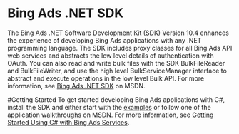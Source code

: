 
# Bing Ads .NET SDK

The Bing Ads .NET Software Development Kit (SDK) Version 10.4 enhances the experience of developing Bing Ads applications with any .NET programming language. The SDK includes proxy classes for all Bing Ads API web services and abstracts the low level details of authentication with OAuth. You can also read and write bulk files with the SDK BulkFileReader and BulkFileWriter, and use the high level BulkServiceManager interface to abstract and execute operations in the low level Bulk API. For more information, see [Bing Ads .NET SDK](https://msdn.microsoft.com/en-US/library/bing-ads-net-sdk.aspx) on MSDN.

#Getting Started
To get started developing Bing Ads applications with C#, install the SDK and either start with the [examples](https://github.com/bing-ads-sdk/BingAds-dotNet-SDK/tree/master/examples) or follow one of the application walkthroughs on MSDN. For more information, see [Getting Started Using C# with Bing Ads Services](https://msdn.microsoft.com/en-US/library/bing-ads-overview-getting-started-csharp-visual-basic-with-web-services.aspx). 
